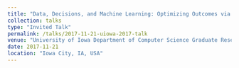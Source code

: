 ```yaml
---
title: "Data, Decisions, and Machine Learning: Optimizing Outcomes via Inverse Classification"
collection: talks
type: "Invited Talk"
permalink: /talks/2017-11-21-uiowa-2017-talk
venue: "University of Iowa Department of Computer Science Graduate Research Symposium 2017"
date: 2017-11-21
location: "Iowa City, IA, USA"
---
```

